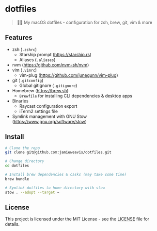 # dotfiles

> 👨‍💻️ My macOS dotfiles - configuration for zsh, brew, git, vim & more


## Features

- zsh (`.zshrc`)
  - Starship prompt (https://starship.rs)
  - Aliases (`.aliases`)
- nvm (https://github.com/nvm-sh/nvm)
- vim (`.vimrc`)
  - vim-plug (https://github.com/junegunn/vim-plug)
- git (`.gitconfig`)
  - Global gitignore (`.gitignore`)
- Homebrew (https://brew.sh)
  - `Brewfile` for installing CLI dependencies & desktop apps
- Binaries
  - Raycast configuration export
  - iTerm2 settings file
- Symlink management with GNU Stow (https://www.gnu.org/software/stow)

## Install

```bash
# Clone the repo
git clone git@github.com:jamieweavis/dotfiles.git

# Change directory
cd dotfiles

# Install brew dependencies & casks (may take some time)
brew bundle

# Symlink dotfiles to home directory with stow
stow . --adopt --target ~
```

## License

This project is licensed under the MIT License - see the [LICENSE](LICENSE) file for details.
